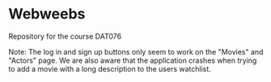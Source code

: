 # Webweebs
Repository for the course DAT076



Note: The log in and sign up buttons only seem to work on the "Movies" and "Actors" page. We are also aware that the application crashes when trying to add a movie with a long description to the users watchlist.
